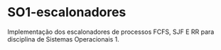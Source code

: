 # SO1-escalonadores

Implementação dos escalonadores de processos FCFS, SJF E RR para disciplina de Sistemas Operacionais 1.
